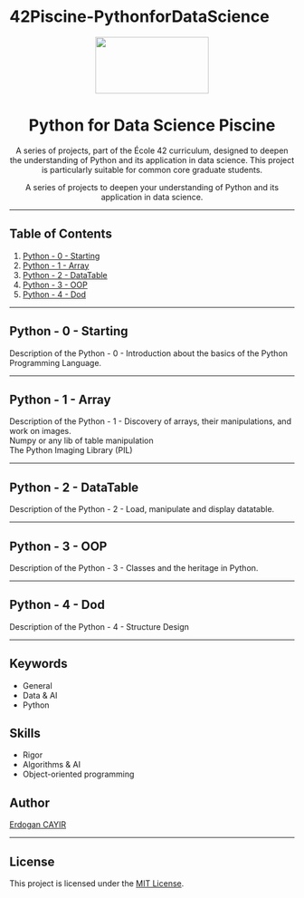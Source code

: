 # 42Piscine-PythonforDataScience
<p align="center">
  <img width="200" height="100" src="https://github.com/erdogancayir/42Piscine-PythonforDataScience/assets/94300378/1292311d-834c-43ce-b368-5dd9e3f75a7a">
</p>
<h1 align="center">Python for Data Science Piscine</h1>

<p align="center">
  A series of projects, part of the École 42 curriculum, designed to deepen the understanding of Python and its application in data science. This project is particularly suitable for common core graduate students.
</p>
<p align="center">
  A series of projects to deepen your understanding of Python and its application in data science.
</p>

<hr/>

## Table of Contents

1. [Python - 0 - Starting](#python-0-starting)
2. [Python - 1 - Array](#python-1-array)
3. [Python - 2 - DataTable](#python-2-datatable)
4. [Python - 3 - OOP](#python-3-oop)
5. [Python - 4 - Dod](#python-4-dod)

<hr/>

## Python - 0 - Starting
Description of the Python - 0 -
Introduction about the basics of the Python Programming Language. 

<hr/>

## Python - 1 - Array
Description of the Python - 1 -
 Discovery of arrays, their manipulations, and work on images. <br>
 Numpy or any lib of table manipulation<br>
 The Python Imaging Library (PIL)<br>
<hr/>

## Python - 2 - DataTable
Description of the Python - 2 -
Load, manipulate and display datatable. 
<hr/>

## Python - 3 - OOP
Description of the Python - 3 -
Classes and the heritage in Python. 
<hr/>

## Python - 4 - Dod
Description of the Python - 4 -
Structure Design 
<hr/>

## Keywords

- General
- Data & AI
- Python

## Skills

- Rigor
- Algorithms & AI
- Object-oriented programming

## Author

<a href="https://github.com/erdogancayir">Erdogan CAYIR</a>

<hr/>

## License

This project is licensed under the [MIT License](LICENSE).
